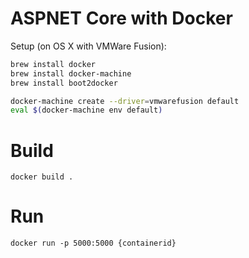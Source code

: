 # ASPNET Core with Docker

Setup (on OS X with VMWare Fusion):
```bash
brew install docker
brew install docker-machine
brew install boot2docker

docker-machine create --driver=vmwarefusion default
eval $(docker-machine env default)
```

# Build

```
docker build .
```

# Run

```
docker run -p 5000:5000 {containerid}
```